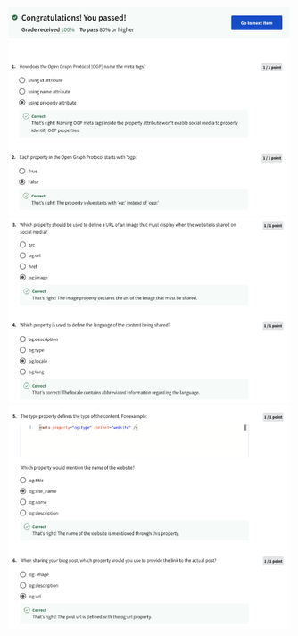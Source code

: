 ![Alt text](Screenshot%202566-04-14%20at%2002.16.04.png) ![Alt text](Screenshot%202566-04-14%20at%2002.16.15.png) ![Alt text](Screenshot%202566-04-14%20at%2002.16.25.png)
